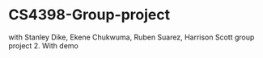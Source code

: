 # CS4398-Group-project
with Stanley Dike, Ekene Chukwuma, Ruben Suarez, Harrison Scott
group project 2. With demo
